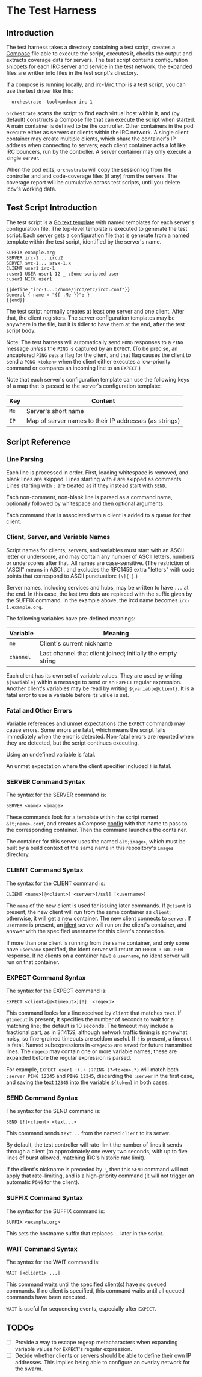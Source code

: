 # The Test Harness

## Introduction

The test harness takes a directory containing a test script, creates a
[Compose](https://github.com/compose-spec/compose-spec/blob/main/spec.md)
file able to execute the script, executes it, checks the output and
extracts coverage data for servers.
The test script contains configuration snippets for each IRC server
and service in the test network; the expanded files are written into
files in the test script's directory.

If a compose is running locally, and irc-1/irc.tmpl is a test script,
you can use the test driver like this:

```text
  orchestrate -tool=podman irc-1
```

`orchestrate` scans the script to find each virtual host within it, and
(by default) constructs a Compose file that can execute the script when
started.
A main container is defined to be the controller.
Other containers in the pod execute either as servers or clients within
the IRC network.
A single client container may create multiple clients, which share the
container's IP address when connecting to servers; each client container
acts a lot like IRC bouncers, run by the controller.
A server container may only execute a single server.

When the pod exits, `orchestrate` will copy the session log from the
controller and and code-coverage files (if any) from the servers.
The coverage report will be cumulative across test scripts, until you
delete lcov's working data.

## Test Script Introduction

The test script is a
[Go text template](https://golang.org/pkg/text/template/)
with named templates for each server's configuration file.
The top-level template is executed to generate the test script.
Each server gets a configuration file that is generate from a named
template within the test script, identified by the server's name.

```text
SUFFIX example.org
SERVER irc-1... ircu2
SERVER svc-1... srvx-1.x
CLIENT user1 irc-1
:user1 USER user1 12 _ :Some scripted user
:user1 NICK user1

{{define "irc-1...:/home/ircd/etc/ircd.conf"}}
General { name = "{{ .Me }}"; }
{{end}}
```

The test script normally creates at least one server and one client.
After that, the client registers.
The server configuration templates may be anywhere in the file, but it
is tidier to have them at the end, after the test script body.

Note: The test harness will automatically send `PONG` responses to a
`PING` message *unless* the `PING` is captured by an `EXPECT`.  (To be
precise, an uncaptured `PING` sets a flag for the client, and that flag
causes the client to send a `PONG <token>` when the client either
executes a low-priority command or compares an incoming line to an
`EXPECT`.)

Note that each server's configuration template can use the following
keys of a map that is passed to the server's configuration template:

Key | Content
--- | -------
`Me` | Server's short name
`IP` | Map of server names to their IP addresses (as strings)

## Script Reference

### Line Parsing

Each line is processed in order.
First, leading whitespace is removed, and blank lines are skipped.
Lines starting with `#` are skipped as comments.
Lines starting with `:` are treated as if they instead start with `SEND`.

Each non-comment, non-blank line is parsed as a command name, optionally
followed by whitespace and then optional arguments.

Each command that is associated with a client is added to a queue for
that client.

### Client, Server, and Variable Names

Script names for clients, servers, and variables must start with an
ASCII letter or underscore, and may contain any number of ASCII letters,
numbers or underscores after that.
All names are case-sensitive.
(The restriction of "ASCII" means in ASCII, and excludes the RFC1459
extra "letters" with code points that correspond to ASCII punctuation:
`[\]{|}`.)

Server names, including services and hubs, may be written to have `...`
at the end.
In this case, the last two dots are replaced with the suffix given by
the SUFFIX command.
In the example above, the ircd name becomes `irc-1.example.org`.

The following variables have pre-defined meanings:

Variable  |  Meaning
--------- | --------
`me` | Client's current nickname
`channel` | Last channel that client joined; initially the empty string

Each client has its own set of variable values.
They are used by writing `${variable}` within a message to send or an
`EXPECT` regular expression.
Another client's variables may be read by writing `${variable@client}`.
It is a fatal error to use a variable before its value is set.

### Fatal and Other Errors

Variable references and unmet expectations (the `EXPECT` command) may
cause errors.
Some errors are fatal, which means the script fails immediately when the
error is detected.
Non-fatal errors are reported when they are detected, but the script
continues executing.

Using an undefined variable is fatal.

An unmet expectation where the client specifier included `!` is fatal.

### SERVER Command Syntax

The syntax for the SERVER command is:

```text
SERVER <name> <image>
```

These commands look for a template within the script named
`&lt;name>.conf`, and creates a Compose
[config](https://github.com/compose-spec/compose-spec/blob/main/08-configs.md)
with that name to pass to the corresponding container.
Then the command launches the container.

The container for this server uses the named `&lt;image>`, which must
be built by a build context of the same name in this repository's
`images` directory.

### CLIENT Command Syntax

The syntax for the CLIENT command is:

```text
CLIENT <name>[@<client>] <server>[/ssl] [<username>]
```

The `name` of the new client is used for issuing later commands.
If `@client` is present, the new client will run from the same
container as `client`; otherwise, it will get a new container.
The new client connects to `server`.
If `username` is present, an
[ident](https://tools.ietf.org/html/rfc1413)
server will run on the client's container, and answer with the specified
username for this client's connection.

If more than one client is running from the same container, and only
some have `username` specified, the ident server will return an
`ERROR : NO-USER` response.
If no clients on a container have a `username`, no ident server will
run on that container.

### EXPECT Command Syntax

The syntax for the EXPECT command is:

```text
EXPECT <client>[@<timeout>][!] :<regexp>
```

This command looks for a line received by `client` that matches `text`.
If `@timeout` is present, it specifies the number of seconds to wait for
a matching line; the default is 10 seconds.
The timeout may include a fractional part, as in 3.14159, although
network traffic timing is somewhat noisy, so fine-grained timeouts are
seldom useful.
If `!` is present, a timeout is fatal.
Named subexpressions in `<regexp>` are saved for future transmitted lines.
The `regexp` may contain one or more variable names; these are expanded
before the regular expression is parsed.

For example, `EXPECT user1 :(.+ )?PING (?<token>.*)` will match both
`:server PING 12345` and `PING 12345`, discarding the `:server` in the
first case, and saving the text `12345` into the variable `${token}` in
both cases.

### SEND Command Syntax

The syntax for the SEND command is:

```text
SEND [!]<client> <text...>
```

This command sends `text...` from the named `client` to its server.

By default, the test controller will rate-limit the number of lines it
sends through a client (to approximately one every two seconds, with up
to five lines of burst allowed, matching IRC's historic rate limit).

If the client's nickname is preceded by `!`, then this `SEND` command
will not apply that rate-limiting, and is a high-priority command (it
will not trigger an automatic `PONG` for the client).

### SUFFIX Command Syntax

The syntax for the SUFFIX command is:

```text
SUFFIX <example.org>
```

This sets the hostname suffix that replaces ... later in the script.

### WAIT Command Syntax

The syntax for the WAIT command is:

```text
WAIT [<client1> ...]
```

This command waits until the specified client(s) have no queued commands.
If no client is specified, this command waits until all queued commands
have been executed.

`WAIT` is useful for sequencing events, especially after `EXPECT`.

## TODOs

- [ ] Provide a way to escape regexp metacharacters when expanding
  variable values for `EXPECT`'s regular expression.
- [ ] Decide whether clients or servers should be able to define their
  own IP addresses.  This implies being able to configure an overlay
  network for the swarm.

